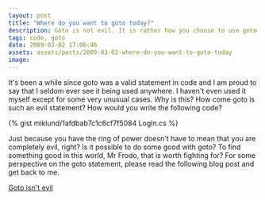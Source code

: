 ```yaml
---
layout: post
title: "Where do you want to goto today?"
description: Goto is not evil. It is rather how you choose to use goto that is evil. There are situations when Goto is legitimate.
tags: code, goto
date: 2009-03-02 17:06:46
assets: assets/posts/2009-03-02-where-do-you-want-to-goto-today
image: 
---
```


It's been a while since goto was a valid statement in code and I am proud to say that I seldom ever see it being used anywhere. I haven't even used it myself except for some very unusual cases.  Why is this? How come goto is such an evil statement? How would you write the following code?

{% gist miklund/1afdbab7c1c6cf7f5084 LogIn.cs %}

Just because you have the ring of power doesn't have to mean that you are completely evil, right? Is it possible to do some good with goto? To find something good in this world, Mr Frodo, that is worth fighting for?  For some perspective on the goto statement, please read the following blog post and get back to me. 

[Goto isn't evil](http://netevil.org/blog/2004/jul/goto-isnt-evil)
